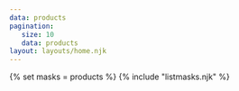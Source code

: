 ```yaml
---
data: products
pagination: 
   size: 10
   data: products
layout: layouts/home.njk
---
```


{% set masks = products %}
{% include "listmasks.njk" %}